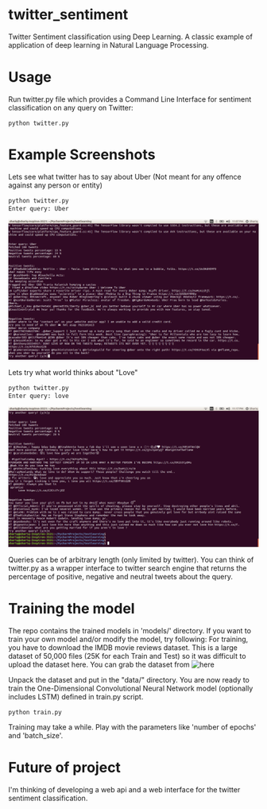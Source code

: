 # twitter_sentiment
Twitter Sentiment classification using Deep Learning.
A classic example of application of deep learning in Natural Language Processing.

# Usage
Run twitter.py file which provides a Command Line Interface for sentiment classification on any query on Twitter:

```
python twitter.py

```

# Example Screenshots
Lets see what twitter has to say about Uber (Not meant for any offence against any person or entity)
```
python twitter.py
Enter query: Uber
```
![SentiUber](screenshots/uber.png)

Lets try what world thinks about "Love"

```
python twitter.py
Enter query: love
```
![SentiLove](screenshots/love2.png)

Queries can be of arbitrary length (only limited by twitter). You can think of twitter.py as a wrapper interface to twitter search engine that returns the percentage of positive, negative and neutral tweets about the query.

# Training the model 
The repo contains the trained models in 'models/' directory. If you want to train your own model and/or modify the model, try following:
For training, you have to download the IMDB movie reviews dataset. This is a large dataset of 50,000 files (25K for each Train and Test) so it was difficult to upload the dataset here. You can grab the dataset from 
![here](http://ai.stanford.edu/~amaas/data/sentiment/)

Unpack the dataset and put in the "data/" directory. You are now ready to train the One-Dimensional Convolutional Neural Network model (optionally includes LSTM) defined in train.py script.
```
python train.py

```
Training may take a while. Play with the parameters like 'number of epochs' and 'batch_size'.


# Future of project
I'm thinking of developing a web api and a web interface for the twitter sentiment classification.
